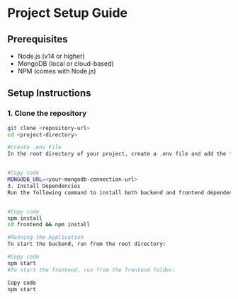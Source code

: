 # Project Setup Guide

## Prerequisites

- Node.js (v14 or higher)
- MongoDB (local or cloud-based)
- NPM (comes with Node.js)

## Setup Instructions

### 1. Clone the repository

```bash
git clone <repository-url>
cd <project-directory>

#Create .env File
In the root directory of your project, create a .env file and add the following environment variable:


#Copy code
MONGODB_URL=<your-mongodb-connection-url>
3. Install Dependencies
Run the following command to install both backend and frontend dependencies:


#Copy code
npm install
cd frontend && npm install

#Running the Application
To start the backend, run from the root directory:

#Copy code
npm start
#To start the frontend, run from the frontend folder:

Copy code
npm start
